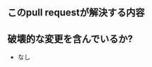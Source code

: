 ## このpull requestが解決する内容

<!-- Pull Requestの変更内容の概要を書いてください -->

## 破壊的な変更を含んでいるか?

- なし

<!-- 
後方互換のない変更を含んでいる場合は詳細を書いてください。
特に含まれていない場合は "なし" で問題ありません。
 -->

